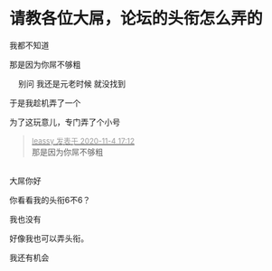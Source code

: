 # 请教各位大屌，论坛的头衔怎么弄的


我都不知道 

那是因为你屌不够粗

&nbsp; &nbsp; 别问 我还是元老时候 就没找到

于是我趁机弄了一个<img id="aimg_tUtjD" onclick="zoom(this, this.src, 0, 0, 0)" class="zoom" src="https://cdn.jsdelivr.net/gh/hishis/forum-master/public/images/patch.gif" onmouseover="img_onmouseoverfunc(this)" onload="thumbImg(this)" border="0" alt="" />

为了这玩意儿，专门弄了个小号<img src="static/image/smiley/default/titter.gif" smilieid="9" border="0" alt="" /><img src="static/image/smiley/default/titter.gif" smilieid="9" border="0" alt="" />

<div class="quote"><blockquote><font size="2"><a href="https://www.hostloc.com/forum.php?mod=redirect&amp;goto=findpost&amp;pid=9402578&amp;ptid=762407" target="_blank"><font color="#999999">leassy 发表于 2020-11-4 17:12</font></a></font><br />
那是因为你屌不够粗</blockquote></div><br />
大屌你好

你看看我的头衔6不6？

我也没有

好像我也可以弄头衔。

我还有机会<img src="static/image/smiley/default/lol.gif" smilieid="12" border="0" alt="" />
